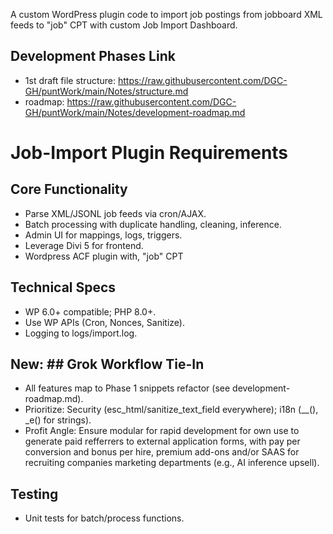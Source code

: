 A custom WordPress plugin code to import job postings from jobboard XML feeds to "job" CPT with custom Job Import Dashboard.

## Development Phases Link
- 1st draft file structure: https://raw.githubusercontent.com/DGC-GH/puntWork/main/Notes/structure.md
- roadmap: https://raw.githubusercontent.com/DGC-GH/puntWork/main/Notes/development-roadmap.md

# Job-Import Plugin Requirements

## Core Functionality
- Parse XML/JSONL job feeds via cron/AJAX.
- Batch processing with duplicate handling, cleaning, inference.
- Admin UI for mappings, logs, triggers.
- Leverage Divi 5 for frontend.
- Wordpress ACF plugin with, "job" CPT

## Technical Specs
- WP 6.0+ compatible; PHP 8.0+.
- Use WP APIs (Cron, Nonces, Sanitize).
- Logging to logs/import.log.

## New: ## Grok Workflow Tie-In
- All features map to Phase 1 snippets refactor (see development-roadmap.md).
- Prioritize: Security (esc_html/sanitize_text_field everywhere); i18n (__(), _e() for strings).
- Profit Angle: Ensure modular for rapid development for own use to generate paid refferrers to external application forms, with pay per conversion and bonus per hire, premium add-ons and/or SAAS for recruiting companies marketing departments (e.g., AI inference upsell).

## Testing
- Unit tests for batch/process functions.
